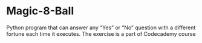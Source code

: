 # Magic-8-Ball
Python program that can answer any “Yes” or “No” question with a different fortune each time it executes.
The exercise is a part of Codecademy course 
